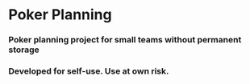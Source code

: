 # Poker Planning 
### Poker planning project for small teams without permanent storage
### Developed for self-use. Use at own risk. 